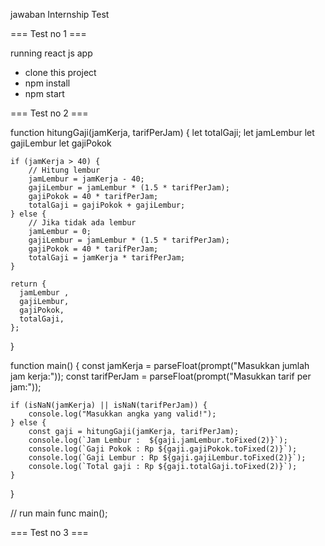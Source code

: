 jawaban Internship Test

=== Test no 1 ===

running react js app

- clone this project
- npm install
- npm start

=== Test no 2 ===

function hitungGaji(jamKerja, tarifPerJam) {
let totalGaji;
let jamLembur
let gajiLembur
let gajiPokok

    if (jamKerja > 40) {
        // Hitung lembur
        jamLembur = jamKerja - 40;
        gajiLembur = jamLembur * (1.5 * tarifPerJam);
        gajiPokok = 40 * tarifPerJam;
        totalGaji = gajiPokok + gajiLembur;
    } else {
        // Jika tidak ada lembur
        jamLembur = 0;
        gajiLembur = jamLembur * (1.5 * tarifPerJam);
        gajiPokok = 40 * tarifPerJam;
        totalGaji = jamKerja * tarifPerJam;
    }

    return {
      jamLembur ,
      gajiLembur,
      gajiPokok,
      totalGaji,
    };

}

function main() {
const jamKerja = parseFloat(prompt("Masukkan jumlah jam kerja:"));
const tarifPerJam = parseFloat(prompt("Masukkan tarif per jam:"));

    if (isNaN(jamKerja) || isNaN(tarifPerJam)) {
        console.log("Masukkan angka yang valid!");
    } else {
        const gaji = hitungGaji(jamKerja, tarifPerJam);
        console.log(`Jam Lembur :  ${gaji.jamLembur.toFixed(2)}`);
        console.log(`Gaji Pokok : Rp ${gaji.gajiPokok.toFixed(2)}`);
        console.log(`Gaji Lembur : Rp ${gaji.gajiLembur.toFixed(2)}`);
        console.log(`Total gaji : Rp ${gaji.totalGaji.toFixed(2)}`);
    }

}

// run main func
main();

=== Test no 3 ===
